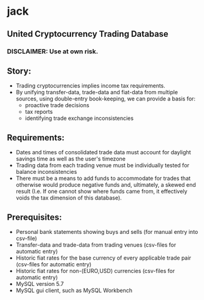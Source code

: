 # jack
## United Cryptocurrency Trading Database

### DISCLAIMER: Use at own risk.

## Story: 
  - Trading cryptocurrencies implies income tax requirements.
  - By unifying transfer-data, trade-data and fiat-data from multiple sources, using double-entry book-keeping, we can provide a basis for:
    - proactive trade decisions
    - tax reports
    - identifying trade exchange inconsistencies
    
## Requirements:
  - Dates and times of consolidated trade data must account for daylight savings time as well as the user's timezone 
  - Trading data from each trading venue must be individually tested for balance inconsistencies 
  - There must be a means to add funds to accommodate for trades that otherwise would produce negative funds and, ultimately, a skewed end result (I.e. If one cannot show where funds came from, it effectively voids the tax dimension of this database).
  
    
## Prerequisites:
  - Personal bank statements showing buys and sells (for manual entry into csv-file)
  - Transfer-data and trade-data from trading venues (csv-files for automatic entry)
  - Historic fiat rates for the base currency of every applicable trade pair (csv-files for automatic entry)
  - Historic fiat rates for non-(EURO,USD) currencies (csv-files for automatic entry)
  - MySQL version 5.7
  - MySQL gui client, such as MySQL Workbench
